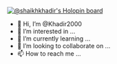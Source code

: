 [![@shaikhkhadir's Holopin board](https://holopin.io/api/user/board?user=shaikhkhadir)](https://holopin.io/@shaikhkhadir)

- 👋 Hi, I’m @Khadir2000
- 👀 I’m interested in ...
- 🌱 I’m currently learning ...
- 💞️ I’m looking to collaborate on ...
- 📫 How to reach me ...

<!---
Khadir2000/Khadir2000 is a ✨ special ✨ repository because its `README.md` (this file) appears on your GitHub profile.
You can click the Preview link to take a look at your changes.
--->
